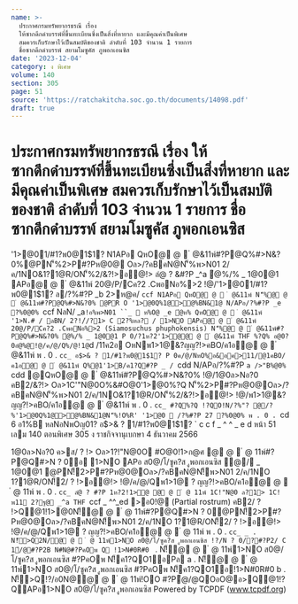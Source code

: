 ```yaml
---
name: >-
  ประกาศกรมทรัพยากรธรณี เรื่อง
  ให้ซากดึกดำบรรพ์ที่ขึ้นทะเบียนซึ่งเป็นสิ่งที่หายาก และมีคุณค่าเป็นพิเศษ
  สมควรเก็บรักษาไว้เป็นสมบัติของชาติ ลำดับที่ 103 จำนวน 1 รายการ
  ชื่อซากดึกดำบรรพ์ สยามโมซูคัส ภูพอกเอนซิส
date: '2023-12-04'
category: ง พิเศษ
volume: 140
section: 305
page: 51
source: 'https://ratchakitcha.soc.go.th/documents/14098.pdf'
draft: true
---
```


# ประกาศกรมทรัพยากรธรณี เรื่อง ให้ซากดึกดำบรรพ์ที่ขึ้นทะเบียนซึ่งเป็นสิ่งที่หายาก และมีคุณค่าเป็นพิเศษ สมควรเก็บรักษาไว้เป็นสมบัติของชาติ ลำดับที่ 103 จำนวน 1 รายการ ชื่อซากดึกดำบรรพ์ สยามโมซูคัส ภูพอกเอนซิส

'1>@01/#1?พ0@1$1? N1APอ QหO@ @  ํ @&11พ์#?P@Q%#>N&?0%@PN'็%2>P#?Pห@0@ Oล>/?คBคN@N'็%พ>N01 2/ค/1NO&1?1@R/ON'็%2/&?!>อ@!> ลํ@ ? &#?P _^a ํ@%/% _ 1@0@1 APอ@ @  ํ @&11พ์ 20@/P/Cค?2 .CพอNอ%>2 !@/'1>@01/#1?พ0@1$1? ล/?%#?P _b 2>ห@ค/ `ccf N1APอ QหO@ @  ํ @&11พ์ N'็%@ @  ํ @&11พ์#?P@Q%#>N&?0% @PR O '1>@0Q%1@>@%BN&1@ N/APอ/?%#?P _e ?%0@0% `ccf NลN/ _a` !อ%พ>N01 ``_  ห%O@ _e ํ@ห% QหO@ @  ํ @&11พ์ '1>N.# / ลBN/ 2?!/์/?1> C 2?%หล? / 1>NO APอ@ @  ํ @&11พ์ 20@/P/Cค?2 .CพอNอ%>2 (Siamosuchus phuphokensis) N'็%@ @  ํ @&11พ์#?P@Q%#>N&?0% ํ@%/% _ 1@0@1 P 0/?1ห?2'1>ํ@@ @  ํ @&11พ์ THF %?Q% อ@0?0อํ@%@!@/ค/@/Q%/@!1@ `d /11ค2อ OหNพ1>1@&?ญญ?!>คBO/ค1อ@ @  ํ @&11พ์ พ . 0 . `cc_ อ$>& ? 1/#1?พ0@1$1? P 0ค/@/NหO%อ&อค>11/@1คBO/ค1อ@ @  ํ @&11พ์ Q%@1'1>B/ค1?Q#?P _ / `cdd N/APอ/?%#?P `a />"B%@0% `cdd @QหO@ @  ํ @&11พ์#?P@Q%#>N&?0% !@/1@0ล>Nอ?0 คB2/&?!> Oล>1C'"N@0O%&#O@0'1>@0%?Q N'็%2>P#?Pห@0@Oล>/?คBคN@N'็%พ>N01 2/ค/1NO&1?1@R/ON'็%2/&?!>อ@!> !@/พ1>1@&?ญญ?!>คBO/ค1อ@ @  ํ @&11พ์ พ . 0 . `cc_ #?Q%?Q !?QO!N/?%"? @/?%'1>@0Q%1@>@%BN&1@N'็%!O%R' '1>@0  /?%#?P 27 ?%0@0% พ . 0 . `cd 6 อ1%B หลNอNพOญ01? อ$>& ? 1/#1?พ0@1$1? ` c c f _ ^ ^ _ e d หน้า 51 เลม 140 ตอนพิเศษ 305 ง ราชกิจจานุเบกษา 4 ธันวาคม 2566

1@0ล>Nอ?0 ค>ส/ ? !> Oล>1?!"N@0O #O@0!1>ก@ศ @ @  ํ @ 11พ์#?P@Q#>N ? 0อ 1>NO APอ ส0@/โ/ซูค?ส .ูพอกเอนซิส ํ@/ _ 1@0@1 @PN!็2>P#?Pห@0@Oล>/?คBคN@N!็พ>N01 2/ค/1NO 1?1@R/ON!็2/ ? !>อ@!> !@/ค/@/Qพ1>1@ ? ญญ?!>คBO/ค1อ@ @  ํ @ 11พ์ พ . 0 . `cc_ ลํ@ ? #?P 1ห?2!1>ํ@ @ @  ํ @ 11พ์ 1C!"N@0 ล?1> 1C!พ11 2?ฐ@ _^a THF `ccf _ ^^_ed >อ0!@ (Partial rostrum) คB2/ ? !>Q@1!1>@0N!็@ @  ํ @ 11พ์#?P@Q#>N ? 0@PN!็2>P#?Pห@0@Oล>/?คBคN@N!็พ>N01 2/ค/1NO 1?1@R/ON!็2/ ? !>อ@!> !@/ค/@/Qพ1>1@ ? ญญ?!>คBO/ค1อ@ @  ํ @ 11พ์ พ . 0 . `cc_ _ . N!็>Q2N/@ @  ํ @ 11พ์1>NO ส0@/โ/ซูค?ส .ูพอกเอนซิส !?/N ? 0/?#?P2/ C 1์/@#?P2B N#N@#?PคOพ Q !1>N#0R#0 ` . N!็@ @  ํ @ 11พ์1>NO ส0@/โ/ซูค?ส .ูพอกเอนซิส #?PคOพ N!็ค1?QO1อPล a . N!็@ @  ํ @ 11พ์1>NO ส0@/โ/ซูค?ส .ูพอกเอนซิส #?PคOพ N!็ค1?QO1อ!1>N#0R#0 b . N!็>Q!?/อ0N@@ @  ํ @ 11พ์!OO #?Pํ@/@QOอO@อ>Q@1!?QAPอ1>NO ส0@/โ/ซูค?ส .ูพอกเอนซิส Powered by TCPDF (www.tcpdf.org)
